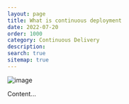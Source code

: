 ```yaml
---
layout: page
title: What is continuous deployment
date: 2022-07-20
order: 1000
category: Continuous Delivery
description: 
search: true
sitemap: true
---
```


![image](/devops/assets/img/blogimage-cloudformationmappings-2022.png)

Content...